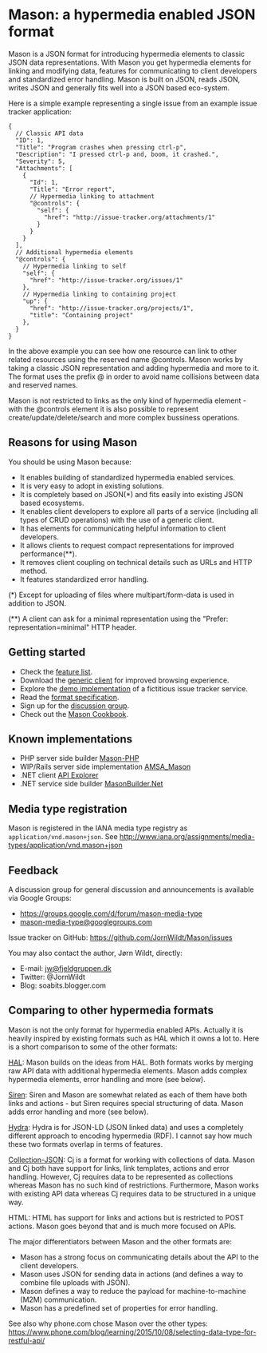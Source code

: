 # Mason: a hypermedia enabled JSON format

Mason is a JSON format for introducing hypermedia elements to classic JSON data representations. With Mason you get hypermedia elements for linking and modifying data, features for communicating to client developers and standardized error handling. Mason is built on JSON, reads JSON, writes JSON and generally fits well into a JSON based eco-system.

Here is a simple example representing a single issue from an example issue tracker application:

```
{
  // Classic API data
  "ID": 1,
  "Title": "Program crashes when pressing ctrl-p",
  "Description": "I pressed ctrl-p and, boom, it crashed.",
  "Severity": 5,
  "Attachments": [
    {
      "Id": 1,
      "Title": "Error report",
      // Hypermedia linking to attachment
      "@controls": {
        "self": {
          "href": "http://issue-tracker.org/attachments/1"
        }
      }
    }
  ],
  // Additional hypermedia elements
  "@controls": {
    // Hypermedia linking to self
    "self": {
      "href": "http://issue-tracker.org/issues/1"
    },
    // Hypermedia linking to containing project
    "up": {
      "href": "http://issue-tracker.org/projects/1",
      "title": "Containing project"
    },
  }
}
```

In the above example you can see how one resource can link to other related resources using the reserved name @controls. 
Mason works by taking a classic JSON representation and adding hypermedia and more to it. 
The format uses the prefix @ in order to avoid name collisions between data and reserved names.

Mason is not restricted to links as the only kind of hypermedia element - with the @controls element it is also possible to 
represent create/update/delete/search and more complex bussiness operations. 


## Reasons for using Mason

You should be using Mason because:

- It enables building of standardized hypermedia enabled services.
- It is very easy to adopt in existing solutions.
- It is completely based on JSON(*) and fits easily into existing JSON based ecosystems.
- It enables client developers to explore all parts of a service (including all types of CRUD operations) with the use of a generic client.
- It has elements for communicating helpful information to client developers.
- It allows clients to request compact representations for improved performance(**).
- It removes client coupling on technical details such as URLs and HTTP method.
- It features standardized error handling.

(*) Except for uploading of files where multipart/form-data is used in addition to JSON.

(**) A client can ask for a minimal representation using the "Prefer: representation=minimal" HTTP header.


## Getting started

- Check the [feature list](https://github.com/JornWildt/Mason/wiki/Mason-features).
- Download the [generic client](https://github.com/JornWildt/Mason/wiki/Generic-Mason-browser) for improved browsing experience.
- Explore the [demo implementation](https://github.com/JornWildt/Mason/wiki/Example-service%3A-issue-tracker) of a fictitious issue tracker service.
- Read the [format specification](https://github.com/JornWildt/Mason/wiki/mason-format-specification).
- Sign up for the [discussion group](https://groups.google.com/d/forum/mason-media-type).
- Check out the [Mason Cookbook](https://github.com/JornWildt/MasonCookBook).

## Known implementations

- PHP server side builder [Mason-PHP](https://github.com/Phone-com/mason-php)
- WIP/Rails server side implementation [AMSA_Mason](https://github.com/mooreniemi/amsa-mason)
- .NET client [API Explorer](https://github.com/JornWildt/Mason/wiki/Generic-Mason-browser)
- .NET service side builder [MasonBuilder.Net](https://github.com/JornWildt/Mason/tree/master/MasonBuilder.Net)

## Media type registration

Mason is registered in the IANA media type registry as `application/vnd.mason+json`. See http://www.iana.org/assignments/media-types/application/vnd.mason+json


## Feedback

A discussion group for general discussion and announcements is available via Google Groups:
- https://groups.google.com/d/forum/mason-media-type
- mason-media-type@googlegroups.com

Issue tracker on GitHub: https://github.com/JornWildt/Mason/issues

You may also contact the author, Jørn Wildt, directly: 
- E-mail: jw@fjeldgruppen.dk
- Twitter: @JornWildt
- Blog: soabits.blogger.com


## Comparing to other hypermedia formats

Mason is not the only format for hypermedia enabled APIs. Actually it is heavily inspired by existing formats such as HAL which it owns a lot to. Here is a short comparison to some of the other formats:

[HAL](http://tools.ietf.org/html/draft-kelly-json-hal-06): Mason builds on the ideas from HAL. Both formats works by merging raw API data with additional hypermedia elements. Mason adds complex hypermedia elements, error handling and more (see below).

[Siren](https://github.com/kevinswiber/siren): Siren and Mason are somewhat related as each of them have both links and actions - but Siren requires special structuring of data. Mason adds error handling and more (see below).

[Hydra](http://www.markus-lanthaler.com/hydra/): Hydra is for JSON-LD (JSON linked data) and uses a completely different approach to encoding hypermedia (RDF). I cannot say how much these two formats overlap in terms of features.

[Collection-JSON](http://amundsen.com/media-types/collection/): Cj is a format for working with collections of data. Mason and Cj both have support for links, link templates, actions and error handling. However, Cj requires data to be represented as collections whereas Mason has no such kind of restrictions. Furthermore, Mason works with existing API data whereas Cj requires data to be structured in a unique way.

HTML: HTML has support for links and actions but is restricted to POST actions. Mason goes beyond that and is much more focused on APIs.

The major differentiators between Mason and the other formats are:

- Mason has a strong focus on communicating details about the API to the client developers.
- Mason uses JSON for sending data in actions (and defines a way to combine file uploads with JSON).
- Mason defines a way to reduce the payload for machine-to-machine (M2M) communication.
- Mason has a predefined set of properties for error handling.

See also why phone.com chose Mason over the other types: https://www.phone.com/blog/learning/2015/10/08/selecting-data-type-for-restful-api/

